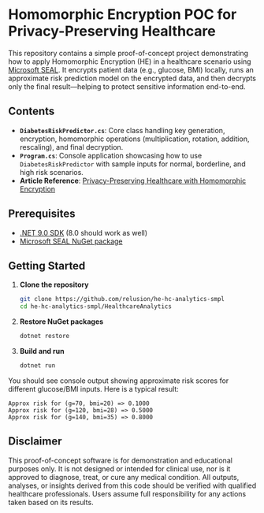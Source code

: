 # Homomorphic Encryption POC for Privacy-Preserving Healthcare

This repository contains a simple proof-of-concept project demonstrating how to apply Homomorphic Encryption (HE) in a healthcare scenario using [Microsoft SEAL](https://github.com/microsoft/SEAL). It encrypts patient data (e.g., glucose, BMI) locally, runs an approximate risk prediction model on the encrypted data, and then decrypts only the final result—helping to protect sensitive information end-to-end.

## Contents

- **`DiabetesRiskPredictor.cs`**: Core class handling key generation, encryption, homomorphic operations (multiplication, rotation, addition, rescaling), and final decryption.
- **`Program.cs`**: Console application showcasing how to use `DiabetesRiskPredictor` with sample inputs for normal, borderline, and high risk scenarios.
- **Article Reference**: [Privacy-Preserving Healthcare with Homomorphic Encryption](https://medium.com/@vgondarev/privacy-preserving-healthcare-with-homomorphic-encryption-1128f1f1abcf)

## Prerequisites

- [.NET 9.0 SDK](https://dotnet.microsoft.com/download/dotnet) (8.0 should work as well)
- [Microsoft SEAL NuGet package](https://www.nuget.org/packages/Microsoft.Research.SEALNet/)

## Getting Started

1. **Clone the repository**  

   ```bash
   git clone https://github.com/relusion/he-hc-analytics-smpl
   cd he-hc-analytics-smpl/HealthcareAnalytics
   ```

2. **Restore NuGet packages**  

   ```bash
   dotnet restore
   ```

3. **Build and run**  

   ```bash
   dotnet run
   ```

You should see console output showing approximate risk scores for different glucose/BMI inputs. Here is a typical result:

```
Approx risk for (g=70, bmi=20) => 0.1000
Approx risk for (g=120, bmi=28) => 0.5000
Approx risk for (g=140, bmi=35) => 0.8000
```

## Disclaimer

This proof-of-concept software is for demonstration and educational purposes only. It is not designed or intended for clinical use, nor is it approved to diagnose, treat, or cure any medical condition. All outputs, analyses, or insights derived from this code should be verified with qualified healthcare professionals. Users assume full responsibility for any actions taken based on its results.

